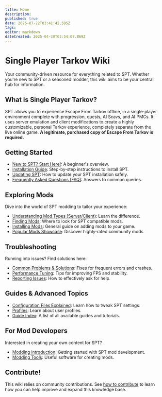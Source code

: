 ```yaml
---
title: Home
description: 
published: true
date: 2025-07-22T03:41:42.595Z
tags: 
editor: markdown
dateCreated: 2025-04-30T03:54:07.869Z
---
```


# Single Player Tarkov Wiki

Your community-driven resource for everything related to SPT. Whether you're new to SPT or a seasoned modder, this wiki aims to be your central hub for information.

## What is Single Player Tarkov?

SPT allows you to experience Escape From Tarkov offline, in a single-player environment complete with progression, quests, AI Scavs, and AI PMCs. It uses server emulation and client modifications to create a highly customizable, personal Tarkov experience, completely separate from the live online game. **A legitimate, purchased copy of Escape From Tarkov is required.**

## Getting Started

- [New to SPT? Start Here!](#): A beginner's overview.
- [Installation Guide](https://wiki.sp-tarkov.com/en/Installation_Guide): Step-by-step instructions to install SPT.
- [Updating SPT](#): How to update your SPT installation safely.
- [Frequently Asked Questions (FAQ)](#): Answers to common queries.

## Exploring Mods

Dive into the world of SPT modding to tailor your experience:

- [Understanding Mod Types (Server/Client)](#): Learn the difference.
- [Finding Mods](#): Where to look for SPT compatible mods.
- [Installing Mods](https://wiki.sp-tarkov.com/en/Installing_Mods): General guide on adding mods to your game.
- [Popular Mods Showcase](#): Discover highly-rated community mods.

## Troubleshooting

Running into issues? Find solutions here:

- [Common Problems & Solutions](#): Fixes for frequent errors and crashes.
- [Performance Tuning](https://wiki.sp-tarkov.com/en/Performance_Tuning): Tips for improving FPS and stability.
- [Reporting Issues](#): How to effectively ask for help.

## Guides & Advanced Topics

- [Configuration Files Explained](#): Learn how to tweak SPT settings.
- [Profiles](#): Learn about user profiles.
- [Guide Index](#): A list of all available guides and tutorials.

## For Mod Developers

Interested in creating your own content for SPT?

- [Modding Introduction](#): Getting started with SPT mod development.
- [Modding Tools](#): Useful software for creating mods.

## Contribute!

This wiki relies on community contributions. See [how to contribute](#) to learn how you can help improve and expand this knowledge base.